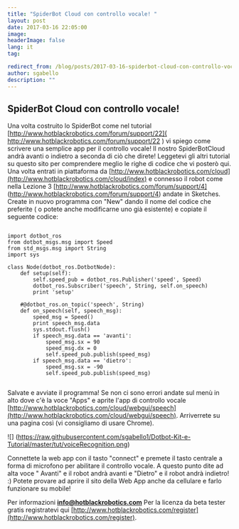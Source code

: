 ```yaml
---
title: "SpiderBot Cloud con controllo vocale! "
layout: post
date: 2017-03-16 22:05:00
image:
headerImage: false
lang: it
tag:

redirect_from: /blog/posts/2017-03-16-spiderbot-cloud-con-controllo-vocale
author: sgabello
description: ""
---
```


##  SpiderBot Cloud con controllo vocale!  ##

Una volta costruito lo SpiderBot come nel tutorial [http://www.hotblackrobotics.com/forum/support/22]( http://www.hotblackrobotics.com/forum/support/22 ) vi spiego come scrivere una semplice app per il controllo vocale! Il nostro SpiderBotCloud andrà avanti o indietro a seconda di ciò che direte!
Leggetevi gli altri tutorial su questo sito per comprendere meglio le righe di codice che vi posterò qui.
Una volta entrati in piattaforma da [http://www.hotblackrobotics.com/cloud](http://www.hotblackrobotics.com/cloud/index) e connesso il robot come nella Lezione 3 [http://www.hotblackrobotics.com/forum/support/4] (http://www.hotblackrobotics.com/forum/support/4) andate in Sketches. Create in nuovo programma con "New" dando il nome del codice che preferite ( o potete anche modificarne uno già esistente) e copiate il seguente codice:

```

import dotbot_ros
from dotbot_msgs.msg import Speed
from std_msgs.msg import String
import sys

class Node(dotbot_ros.DotbotNode):
    def setup(self):
        self.speed_pub = dotbot_ros.Publisher('speed', Speed)
        dotbot_ros.Subscriber('speech', String, self.on_speech)
        print 'setup'

    #@dotbot_ros.on_topic('speech', String)
    def on_speech(self, speech_msg):
        speed_msg = Speed()
        print speech_msg.data
        sys.stdout.flush()
        if speech_msg.data == 'avanti':
            speed_msg.sx = 90
            speed_msg.dx = 0
            self.speed_pub.publish(speed_msg)
        if speech_msg.data == 'dietro':
            speed_msg.sx = -90
            self.speed_pub.publish(speed_msg)


```

Salvate e avviate il programma! Se non ci sono errori andate sul menù in alto dove c'è la voce "Apps" e aprite l'app di controllo vocale [http://www.hotblackrobotics.com/cloud/webgui/speech](http://www.hotblackrobotics.com/cloud/webgui/speech). Arriverrete su una pagina così (vi consigliamo di usare Chrome).

![] (https://raw.githubusercontent.com/sgabello1/Dotbot-Kit-e-Tutorial/master/tut/voiceRecognition.png)

Connettete la web app con il tasto "connect" e premete il tasto centrale a forma di microfono per abilitare il controllo vocale. A questo punto dite ad alta voce " Avanti"  e il robot andrà avanti e "Dietro" e il robot andrà indietro! :)
Potete provare ad aprire il sito della Web App anche da cellulare e farlo funzionare su mobile!

Per informazioni **info@hotblackrobotics.com**
Per la licenza da beta tester gratis registratevi qui [http://www.hotblackrobotics.com/register](http://www.hotblackrobotics.com/register).
